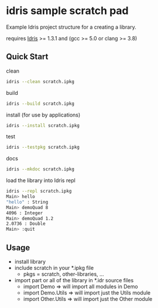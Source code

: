 # idris sample scratch pad
Example Idris project structure for a creating a library.

requires [Idris](https://github.com/idris-lang/Idris-dev) >=  1.3.1 and (gcc >= 5.0 or clang >= 3.8) 

## Quick Start

clean
```bash
idris --clean scratch.ipkg
```

build
```bash
idris --build scratch.ipkg
```

install    (for use by applications)
```bash
idris --install scratch.ipkg
```

test
```bash
idris --testpkg scratch.ipkg
```

docs 
```bash
idris --mkdoc scratch.ipkg
```

load the library into Idris repl
```bash
idris --repl scratch.ipkg
Main> hello
"hello" : String
Main> demoQuad 8
4096 : Integer
Main> demoQuad 1.2
2.0736 : Double
Main> :quit
```

## Usage 
- install library
- include scratch in your *.ipkg file
    - pkgs = scratch, other-libraries, ...
- import part or all of the library in *.idr source files
    - import Demo => will import all modules in Demo
    - import Demo.Utils => will import just the Utils module
    - import Other.Utils => will import just the Other module
    